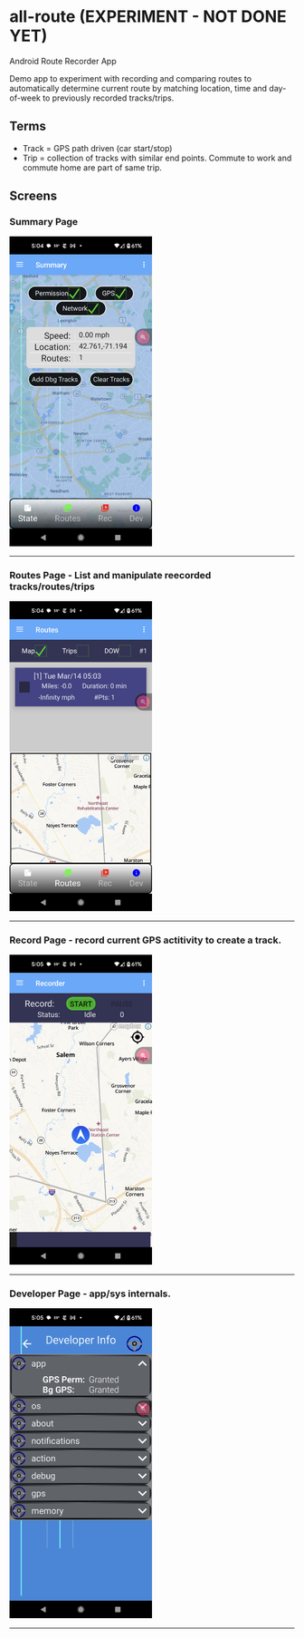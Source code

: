 # all-route (EXPERIMENT - NOT DONE YET)
Android Route Recorder App

Demo app to experiment with recording and comparing routes to automatically
determine current route by matching location, time and day-of-week to previously 
recorded tracks/trips. 

## Terms

- Track = GPS path driven (car start/stop)
- Trip = collection of tracks with similar end points. 
Commute to work and commute home are part of same trip. 


## Screens

### Summary Page
<img src="screens/route-summary.png" width="50%" />


---


### Routes Page - List and manipulate reecorded tracks/routes/trips
<img src="screens/route-routes.png" width="50%" />

---


### Record Page - record current GPS actitivity to create a track.
<img src="screens/route-records.png" width="50%" />

---


### Developer Page - app/sys internals. 
<img src="screens/route-dev.png" width="50%" />

---
